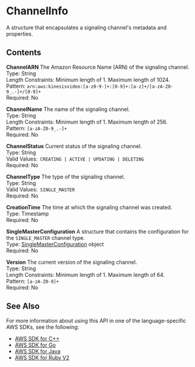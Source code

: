 # ChannelInfo<a name="API_ChannelInfo"></a>

A structure that encapsulates a signaling channel's metadata and properties\.

## Contents<a name="API_ChannelInfo_Contents"></a>

 **ChannelARN**   <a name="KinesisVideo-Type-ChannelInfo-ChannelARN"></a>
The Amazon Resource Name \(ARN\) of the signaling channel\.  
Type: String  
Length Constraints: Minimum length of 1\. Maximum length of 1024\.  
Pattern: `arn:aws:kinesisvideo:[a-z0-9-]+:[0-9]+:[a-z]+/[a-zA-Z0-9_.-]+/[0-9]+`   
Required: No

 **ChannelName**   <a name="KinesisVideo-Type-ChannelInfo-ChannelName"></a>
The name of the signaling channel\.  
Type: String  
Length Constraints: Minimum length of 1\. Maximum length of 256\.  
Pattern: `[a-zA-Z0-9_.-]+`   
Required: No

 **ChannelStatus**   <a name="KinesisVideo-Type-ChannelInfo-ChannelStatus"></a>
Current status of the signaling channel\.  
Type: String  
Valid Values:` CREATING | ACTIVE | UPDATING | DELETING`   
Required: No

 **ChannelType**   <a name="KinesisVideo-Type-ChannelInfo-ChannelType"></a>
The type of the signaling channel\.  
Type: String  
Valid Values:` SINGLE_MASTER`   
Required: No

 **CreationTime**   <a name="KinesisVideo-Type-ChannelInfo-CreationTime"></a>
The time at which the signaling channel was created\.  
Type: Timestamp  
Required: No

 **SingleMasterConfiguration**   <a name="KinesisVideo-Type-ChannelInfo-SingleMasterConfiguration"></a>
A structure that contains the configuration for the `SINGLE_MASTER` channel type\.  
Type: [SingleMasterConfiguration](API_SingleMasterConfiguration.md) object  
Required: No

 **Version**   <a name="KinesisVideo-Type-ChannelInfo-Version"></a>
The current version of the signaling channel\.  
Type: String  
Length Constraints: Minimum length of 1\. Maximum length of 64\.  
Pattern: `[a-zA-Z0-9]+`   
Required: No

## See Also<a name="API_ChannelInfo_SeeAlso"></a>

For more information about using this API in one of the language\-specific AWS SDKs, see the following:
+  [AWS SDK for C\+\+](https://docs.aws.amazon.com/goto/SdkForCpp/kinesisvideo-2017-09-30/ChannelInfo) 
+  [AWS SDK for Go](https://docs.aws.amazon.com/goto/SdkForGoV1/kinesisvideo-2017-09-30/ChannelInfo) 
+  [AWS SDK for Java](https://docs.aws.amazon.com/goto/SdkForJava/kinesisvideo-2017-09-30/ChannelInfo) 
+  [AWS SDK for Ruby V2](https://docs.aws.amazon.com/goto/SdkForRubyV2/kinesisvideo-2017-09-30/ChannelInfo) 